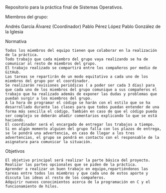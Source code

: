 Repositorio para la práctica final de Sistemas Operativos.

Miembros del grupo:

Andrés García Álvarez (Coordinador)
Pablo Pérez López
Pablo González de la Iglesia


Normativa

    Todos los miembros del equipo tienen que colaborar en la realización de la práctica.
    Todo trabajo que cada miembro del grupo vaya realizando se ha de comunicar al resto de miembros del grupo.
    El trabajo realizado se compartirá entre los compañeros por medio de GitHub.
    Las tareas se repartirán de un modo equitativo a cada uno de los miembros del grupo por el coordinador.
    Se realizarán revisiones periódicas ( a poder ser cada 3 días) para que cada uno de los miembros del grupo comunique a sus compañeros el trabajo que ha realizado además de exponer las dudas y problemas que puedan surgir a los miembros del grupo.
    A la hora de programar el código se harán con el estilo que se ha desarrollado durante las clases para que todos puedan entender de una forma más sencilla el código. También en caso de que el código pueda ser complejo se deberán añadir comentarios explicando lo que se está haciendo.
    El coordinador será el encargado de entregar los trabajos a tiempo.
    Si en algún momento alguien del grupo falla con los plazos de entrega, se le pondrá una advertencia, en caso de llegar a los tres advertencias, el grupo se pondrá en contacto con el responsable de la asignatura para comunicar la situación.



Objetivos

    El objetivo principal será realizar la parte básica del proyecto.
    Realizar las partes opcionales que se piden de la práctica.
    Aprender a realizar un buen trabajo en equipo,repartiéndonos las tareas entre todos los miembros y que cada uno de estos aporte y discuta las ideas al resto de los compañeros.
    Adquirir nuevos conocimientos acerca de la programación en C y el funcionamiento de hilos.

